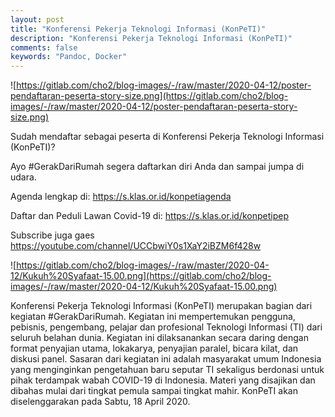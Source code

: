 ```yaml
---
layout: post
title: "Konferensi Pekerja Teknologi Informasi (KonPeTI)"
description: "Konferensi Pekerja Teknologi Informasi (KonPeTI)"
comments: false
keywords: "Pandoc, Docker"
---
```


![https://gitlab.com/cho2/blog-images/-/raw/master/2020-04-12/poster-pendaftaran-peserta-story-size.png](https://gitlab.com/cho2/blog-images/-/raw/master/2020-04-12/poster-pendaftaran-peserta-story-size.png)

Sudah mendaftar sebagai peserta di Konferensi Pekerja Teknologi Informasi (KonPeTI)?

Ayo #GerakDariRumah segera daftarkan diri Anda dan sampai jumpa di udara.

Agenda lengkap di: https://s.klas.or.id/konpetiagenda

Daftar dan Peduli Lawan Covid-19 di: https://s.klas.or.id/konpetipep

Subscribe juga gaes https://youtube.com/channel/UCCbwiY0s1XaY2iBZM6f428w

![https://gitlab.com/cho2/blog-images/-/raw/master/2020-04-12/Kukuh%20Syafaat-15.00.png](https://gitlab.com/cho2/blog-images/-/raw/master/2020-04-12/Kukuh%20Syafaat-15.00.png)

Konferensi Pekerja Teknologi Informasi (KonPeTI) merupakan bagian dari kegiatan #GerakDariRumah. Kegiatan ini mempertemukan pengguna, pebisnis, pengembang, pelajar dan profesional Teknologi Informasi (TI) dari seluruh belahan dunia. Kegiatan ini dilaksanankan secara daring dengan format penyajian utama, lokakarya, penyajian paralel, bicara kilat, dan diskusi panel. Sasaran dari kegiatan ini adalah masyarakat umum Indonesia yang menginginkan pengetahuan baru seputar TI sekaligus berdonasi untuk pihak terdampak wabah COVID-19 di Indonesia. Materi yang disajikan dan dibahas mulai dari tingkat pemula sampai tingkat mahir. KonPeTI akan diselenggarakan pada Sabtu, 18 April 2020.